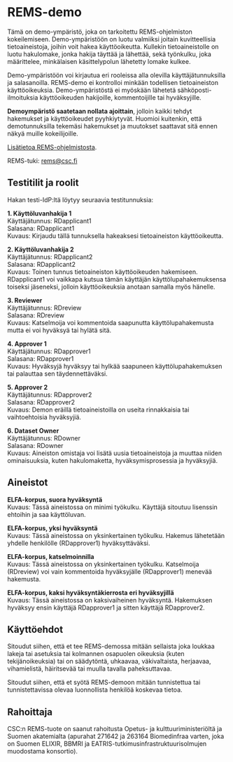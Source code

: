 # REMS-demo

Tämä on demo-ympäristö, joka on tarkoitettu REMS-ohjelmiston kokeilemiseen. Demo-ympäristöön on luotu valmiiksi joitain kuvitteellisia tietoaineistoja, joihin voit hakea käyttöoikeutta. Kullekin tietoaineistolle on luotu hakulomake, jonka hakija täyttää ja lähettää, sekä työnkulku, joka määrittelee, minkälaisen käsittelypolun lähetetty lomake kulkee.

Demo-ympäristöön voi kirjautua eri rooleissa alla olevilla käyttäjätunnuksilla ja salasanoilla. REMS-demo ei kontrolloi minkään todellisen tietoaineiston käyttöoikeuksia. Demo-ympäristöstä ei myöskään lähetetä sähköposti-ilmoituksia käyttöoikeuden hakijoille, kommentoijille tai hyväksyjille.

**Demoympäristö saatetaan nollata ajoittain**, jolloin kaikki tehdyt hakemukset ja käyttöoikeudet pyyhkiytyvät. Huomioi kuitenkin, että demotunnuksilla tekemäsi hakemukset ja muutokset saattavat sitä ennen näkyä muille kokeilijoille.

[Lisätietoa REMS-ohjelmistosta](http://www.csc.fi/rems).

REMS-tuki: rems@csc.fi

## Testitilit ja roolit

Hakan testi-IdP:ltä löytyy seuraavia testitunnuksia:

**1. Käyttöluvanhakija 1**<br/>
Käyttäjätunnus: RDapplicant1<br/>
Salasana: RDapplicant1<br/>
Kuvaus: Kirjaudu tällä tunnuksella hakeaksesi tietoaineiston käyttöoikeutta.

**2. Käyttöluvanhakija 2**<br/>
Käyttäjätunnus: RDapplicant2<br/>
Salasana: RDapplicant2<br/>
Kuvaus: Toinen tunnus tietoaineiston käyttöoikeuden hakemiseen. RDapplicant1 voi vaikkapa kutsua tämän käyttäjän käyttölupahakemuksensa toiseksi jäseneksi, jolloin käyttöoikeuksia anotaan samalla myös hänelle.

**3. Reviewer**<br/>
Käyttäjätunnus: RDreview<br/>
Salasana: RDreview<br/>
Kuvaus: Katselmoija voi kommentoida saapunutta käyttölupahakemusta mutta ei voi hyväksyä tai hylätä sitä.

**4. Approver 1**<br/>
Käyttäjätunnus: RDapprover1<br/>
Salasana: RDapprover1<br/>
Kuvaus: Hyväksyjä hyväksyy tai hylkää saapuneen käyttölupahakemuksen tai palauttaa sen täydennettäväksi.

**5. Approver 2**<br/>
Käyttäjätunnus: RDapprover2<br/>
Salasana: RDapprover2<br/>
Kuvaus: Demon eräillä tietoaineistoilla on useita rinnakkaisia tai vaihtoehtoisia hyväksyjiä.

**6. Dataset Owner**<br/>
Käyttäjätunnus: RDowner<br/>
Salasana: RDowner<br/>
Kuvaus: Aineiston omistaja voi lisätä uusia tietoaineistoja ja muuttaa niiden ominaisuuksia, kuten hakulomaketta, hyväksymisprosessia ja hyväksyjiä.

## Aineistot

**ELFA-korpus, suora hyväksyntä**<br/>
Kuvaus: Tässä aineistossa on minimi työkulku. Käyttäjä sitoutuu lisenssin ehtoihin ja saa käyttöluvan.

**ELFA-korpus, yksi hyväksyntä**<br/>
Kuvaus: Tässä aineistossa on yksinkertainen työkulku. Hakemus lähetetään yhdelle henkilölle (RDapprover1) hyväksyttäväksi.

**ELFA-korpus, katselmoinnilla**<br/>
Kuvaus: Tässä aineistossa on yksinkertainen työkulku. Katselmoija (RDreview) voi vain kommentoida hyväksyjälle (RDapprover1) menevää hakemusta.

**ELFA-korpus, kaksi hyväksyntäkierrosta eri hyväksyjillä**<br/>
Kuvaus: Tässä aineistossa on kaksivaiheinen hyväksyntä. Hakemuksen hyväksyy ensin käyttäjä RDapprover1 ja sitten käyttäjä RDapprover2.

## Käyttöehdot

Sitoudut siihen, että et tee REMS-demossa mitään sellaista joka loukkaa lakeja tai asetuksia tai kolmannen osapuolen oikeuksia (kuten tekijänoikeuksia) tai on säädytöntä, uhkaavaa, väkivaltaista, herjaavaa, vihamielistä, häiritsevää tai muulla tavalla paheksuttavaa.

Sitoudut siihen, että et syötä REMS-demoon mitään tunnistettua tai tunnistettavissa olevaa luonnollista henkilöä koskevaa tietoa.

## Rahoittaja

CSC:n REMS-tuote on saanut rahoitusta Opetus- ja kulttuuriministeriöltä ja Suomen akatemialta (apurahat 271642 ja 263164 Biomedinfraa varten, joka on Suomen ELIXIR, BBMRI ja EATRIS-tutkimusinfrastruktuurisolmujen muodostama konsortio).
